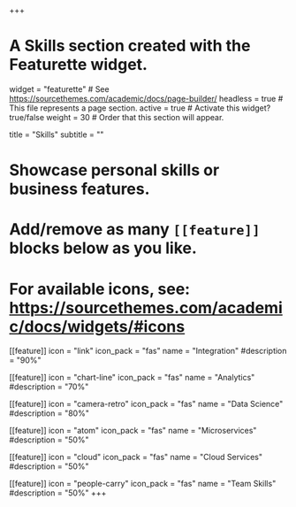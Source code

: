 +++
# A Skills section created with the Featurette widget.
widget = "featurette"  # See https://sourcethemes.com/academic/docs/page-builder/
headless = true  # This file represents a page section.
active = true  # Activate this widget? true/false
weight = 30  # Order that this section will appear.

title = "Skills"
subtitle = ""

# Showcase personal skills or business features.
# 
# Add/remove as many `[[feature]]` blocks below as you like.
# 
# For available icons, see: https://sourcethemes.com/academic/docs/widgets/#icons

[[feature]]
  icon = "link"
  icon_pack = "fas"
  name = "Integration"
  #description = "90%"

[[feature]]
  icon = "chart-line"
  icon_pack = "fas"
  name = "Analytics"
  #description = "70%"  

[[feature]]
  icon = "camera-retro"
  icon_pack = "fas"
  name = "Data Science"
  #description = "80%"

[[feature]]
  icon = "atom"
  icon_pack = "fas"
  name = "Microservices"
  #description = "50%"

[[feature]]
  icon = "cloud"
  icon_pack = "fas"
  name = "Cloud Services"
  #description = "50%"
  
[[feature]]
  icon = "people-carry"
  icon_pack = "fas"
  name = "Team Skills"
  #description = "50%"
+++
